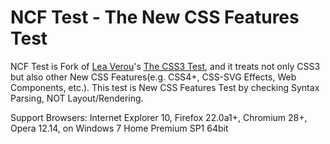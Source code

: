 # NCF Test - The New CSS Features Test

NCF Test is Fork of [Lea Verou](http://lea.verou.me/)'s [The CSS3 Test](http://css3test.com/), and it treats not only CSS3 but also other New CSS Features(e.g. CSS4+, CSS-SVG Effects, Web Components, etc.). This test is New CSS Features Test by checking Syntax Parsing, NOT Layout/Rendering.

Support Browsers: Internet Explorer 10, Firefox 22.0a1+, Chromium 28+, Opera 12.14, on Windows 7 Home Premium SP1 64bit
